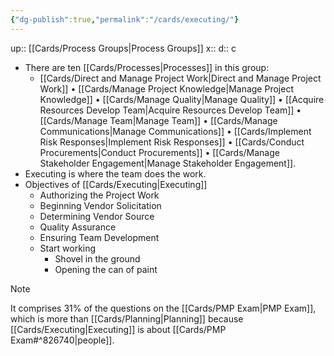 ```yaml
---
{"dg-publish":true,"permalink":"/cards/executing/"}
---
```


up:: [[Cards/Process Groups\|Process Groups]] 
x:: 
d:: c

- ﻿﻿There are ten [[Cards/Processes\|Processes]] in this group: 
	- [[Cards/Direct and Manage Project Work\|Direct and Manage Project Work]] • [[Cards/Manage Project Knowledge\|Manage Project Knowledge]] • [[Cards/Manage Quality\|Manage Quality]] • [[Acquire Resources Develop Team\|Acquire Resources Develop Team]] • [[Cards/Manage Team\|Manage Team]] • [[Cards/Manage Communications\|Manage Communications]] • [[Cards/Implement Risk Responses\|Implement Risk Responses]] • [[Cards/Conduct Procurements\|Conduct Procurements]] • [[Cards/Manage Stakeholder Engagement\|Manage Stakeholder Engagement]].
- Executing is where the team does the work. 
- Objectives of [[Cards/Executing\|Executing]] 
	- Authorizing the Project Work
	- ﻿﻿Beginning Vendor Solicitation
	- ﻿﻿Determining Vendor Source
	- ﻿﻿Quality Assurance
	- ﻿﻿Ensuring Team Development
	- ﻿﻿Start working
		- ﻿﻿Shovel in the ground
		- ﻿﻿Opening the can of paint

> [!Note]
> It comprises 31% of the questions on the [[Cards/PMP Exam\|PMP Exam]], which is more than [[Cards/Planning\|Planning]] because [[Cards/Executing\|Executing]] is about [[Cards/PMP Exam#^826740\|people]].


